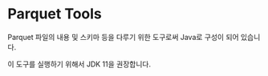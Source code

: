 # Parquet Tools

Parquet 파일의 내용 및 스키마 등을 다루기 위한 도구로써 Java로 구성이 되어 있습니다.

이 도구를 실행하기 위해서 JDK 11을 권장합니다.
